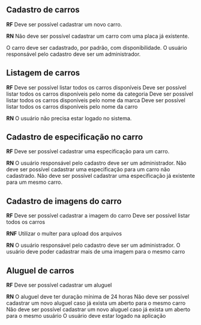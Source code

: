 ## Cadastro de carros

**RF**
Deve ser possível cadastrar um novo carro.

<!-- Deve ser possível listar todas as categorias. -->

**RN**
Não deve ser possível cadastrar um carro com uma placa já existente.

<!-- Não deve ser possível alterar a placa de um carro já cadastrado. -->

O carro deve ser cadastrado, por padrão, com disponibilidade.
O usuário responsável pelo cadastro deve ser um administrador.

## Listagem de carros

**RF**
Deve ser possível listar todos os carros disponíveis
Deve ser possível listar todos os carros disponíveis pelo nome da categoria
Deve ser possível listar todos os carros disponíveis pelo nome da marca
Deve ser possível listar todos os carros disponíveis pelo nome da carro

**RN**
O usuário não precisa estar logado no sistema.

## Cadastro de especificação no carro

**RF**
Deve ser possível cadastrar uma especificação para um carro.

<!-- Deve ser possível listar todas as especificações
Deve ser possível listar todos os carros -->

**RN**
O usuário responsável pelo cadastro deve ser um administrador.
Não deve ser possível cadastrar uma especificação para um carro não cadastrado.
Não deve ser possível cadastrar uma especificação já existente para um mesmo carro.

## Cadastro de imagens do carro

**RF**
Deve ser possível cadastrar a imagem do carro
Deve ser possível listar todos os carros

**RNF**
Utilizar o multer para upload dos arquivos

**RN**
O usuário responsável pelo cadastro deve ser um administrador.
O usuário deve poder cadastrar mais de uma imagem para o mesmo carro

## Aluguel de carros

**RF**
Deve ser possível cadastrar um aluguel

**RN**
O aluguel deve ter duração mínima de 24 horas
Não deve ser possível cadastrar um novo aluguel caso já exista um aberto para o mesmo carro
Não deve ser possível cadastrar um novo aluguel caso já exista um aberto para o mesmo usuário
O usuário deve estar logado na aplicação

